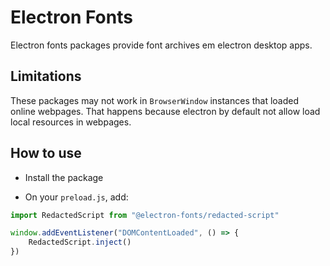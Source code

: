 # Electron Fonts

Electron fonts packages provide font archives em electron desktop apps.

## Limitations

These packages may not work in `BrowserWindow` instances that loaded online webpages. That happens because electron by default not allow load local resources in webpages.

## How to use

* Install the package

* On your `preload.js`, add:

```ts
import RedactedScript from "@electron-fonts/redacted-script"

window.addEventListener("DOMContentLoaded", () => {
    RedactedScript.inject()
})
```